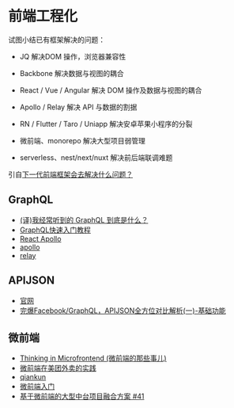 # 前端工程化
试图小结已有框架解决的问题：
- JQ 解决DOM 操作，浏览器兼容性
- Backbone 解决数据与视图的耦合
- React / Vue / Angular 解决 DOM 操作及数据与视图的耦合
- Apollo / Relay 解决 API 与数据的割据
- RN / Flutter / Taro / Uniapp 解决安卓苹果小程序的分裂

- 微前端、monorepo 解决大型项目弱管理
- serverless、nest/next/nuxt 解决前后端联调难题

引自[下一代前端框架会去解决什么问题？](https://www.zhihu.com/question/433673833/answer/1614799869)

## GraphQL
- [(译)我经常听到的 GraphQL 到底是什么？](https://juejin.cn/post/6844903475420069902)
- [GraphQL快速入门教程](https://zhuanlan.zhihu.com/p/75618997)
- [React Apollo](https://apollographqlcn.github.io/react-docs-cn/index.html)
- [apollo](https://www.apollographql.com/)
- [relay](https://relay.dev/)

## APIJSON
- [官网](https://github.com/Tencent/APIJSON)
- [完爆Facebook/GraphQL，APIJSON全方位对比解析(一)-基础功能](https://juejin.cn/post/6844903603287621645)

## 微前端
- [Thinking in Microfrontend (微前端的那些事儿)](https://github.com/phodal/microfrontends)
- [微前端在美团外卖的实践](https://tech.meituan.com/2020/02/27/meituan-waimai-micro-frontends-practice.html)
- [qiankun](https://qiankun.umijs.org/zh/guide)
- [微前端入门](https://juejin.cn/post/6844903953734336525)
- [基于微前端的大型中台项目融合方案 #41](https://github.com/brickspert/blog/issues/41)

